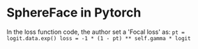 # SphereFace in Pytorch

In the loss function code, the author set a 'Focal loss' as:
`pt = logit.data.exp()
loss = -1 * (1 - pt) ** self.gamma * logit`
